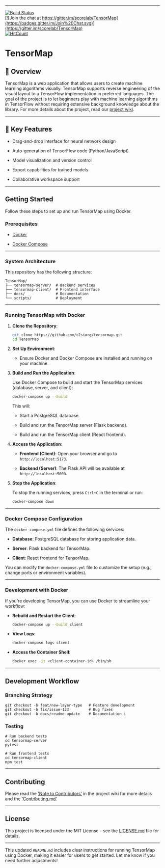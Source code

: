 
---


[![Build Status](https://travis-ci.com/scorelab/TensorMap.svg?branch=master)](https://travis-ci.com/scorelab/TensorMap)  
[![Join the chat at https://gitter.im/scorelab/TensorMap](https://badges.gitter.im/Join%20Chat.svg)](https://gitter.im/scorelab/TensorMap)  
[![HitCount](http://hits.dwyl.com/scorelab/TensorMap.svg)](http://hits.dwyl.com/scorelab/TensorMap)


# TensorMap


## 🌟 Overview

TensorMap is a web application that allows users to create machine learning algorithms visually. TensorMap supports reverse engineering of the visual layout to a TensorFlow implementation in preferred languages. The goal of the project is to let beginners play with machine learning algorithms in TensorFlow without requiring extensive background knowledge about the library. For more details about the project, read our [project wiki](https://github.com/scorelab/TensorMap/wiki).

---

## 🚀 Key Features

- Drag-and-drop interface for neural network design

- Auto-generation of TensorFlow code (Python/JavaScript)

- Model visualization and version control

- Export capabilities for trained models

- Collaborative workspace support

---

## Getting Started

Follow these steps to set up and run TensorMap using Docker.

### Prerequisites

- [Docker](https://docs.docker.com/get-docker/)

- [Docker Compose](https://docs.docker.com/compose/install/)

---

### System Architecture

This repository has the following structure:

```
TensorMap/
├── tensormap-server/  # Backend services
├── tensormap-client/  # Frontend interface
├── docs/              # Documentation
└── scripts/           # Deployment 
```

---

### Running TensorMap with Docker

1. **Clone the Repository**:

   ```bash
   git clone https://github.com/c2siorg/tensormap.git
   cd TensorMap
   ```

2. **Set Up Environment**:

   - Ensure Docker and Docker Compose are installed and running on your machine.

3. **Build and Run the Application**:

   Use Docker Compose to build and start the TensorMap services (database, server, and client):

   ```bash
   docker-compose up --build
   ```

   This will:
   - Start a PostgreSQL database.

   - Build and run the TensorMap server (Flask backend).

   - Build and run the TensorMap client (React frontend).

4. **Access the Application**:

   - **Frontend (Client)**: Open your browser and go to `http://localhost:5173`.

   - **Backend (Server)**: The Flask API will be available at `http://localhost:5000`.

5. **Stop the Application**:

   To stop the running services, press `Ctrl+C` in the terminal or run:

   ```bash
   docker-compose down
   ```

---

### Docker Compose Configuration

The `docker-compose.yml` file defines the following services:

- **Database**: PostgreSQL database for storing application data.

- **Server**: Flask backend for TensorMap.

- **Client**: React frontend for TensorMap.

You can modify the `docker-compose.yml` file to customize the setup (e.g., change ports or environment variables).

---

### Development with Docker

If you're developing TensorMap, you can use Docker to streamline your workflow:

- **Rebuild and Restart the Client**:

  ```bash
  docker-compose up --build client
  ```

- **View Logs**:

  ```bash
  docker-compose logs client
  ```

- **Access the Container Shell**:
  ```bash
  docker exec -it <client-container-id> /bin/sh
  ```

---

## Development Workflow

### Branching Strategy

```
git checkout -b feat/new-layer-type   # Feature development
git checkout -b fix/issue-123         # Bug fixes
git checkout -b docs/readme-update    # Documentation i
```

### Testing 

```
# Run backend tests
cd tensormap-server
pytest

# Run frontend tests
cd tensormap-client
npm test
```

---

## Contributing

Please read the ['Note to Contributors'](https://github.com/scorelab/TensorMap/wiki/Note-to-Contributors) in the project wiki for more details and the ['Contributing.md'](CONTRIBUTING.md)

---

## License

This project is licensed under the MIT License - see the [LICENSE.md](https://github.com/scorelab/TensorMap/blob/master/LICENSE) file for details.

---

This updated `README.md` includes clear instructions for running TensorMap using Docker, making it easier for users to get started. Let me know if you need further adjustments!
